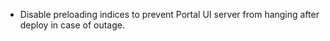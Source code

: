 - Disable preloading indices to prevent Portal UI server from hanging after deploy in case of outage.
